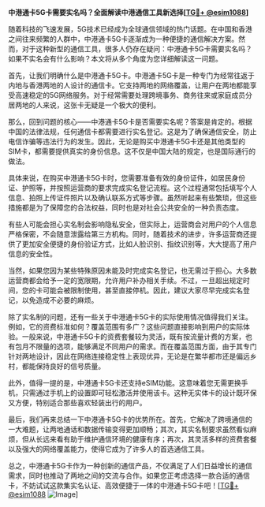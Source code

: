 **中港通卡5G卡需要实名吗？全面解读中港通信工具新选择[[TG💪+ @esim1088](https://t.me/s/esim1088)]**

随着科技的飞速发展，5G技术已经成为全球通信领域的热门话题。在中国和香港之间往来频繁的人群中，中港通卡5G卡逐渐成为一种便捷的通信解决方案。然而，对于这种新型的通信工具，很多人仍存在疑问：中港通卡5G卡需要实名吗？如果不实名会有什么影响？本文将从多个角度为您详细解读这一问题。

首先，让我们明确什么是中港通卡5G卡。中港通卡5G卡是一种专门为经常往返于内地与香港两地的人设计的通信卡。它支持两地的网络覆盖，让用户在两地都能享受高速稳定的5G网络服务。对于经常需要处理跨境事务、商务往来或家庭成员分居两地的人来说，这张卡无疑是一个极大的便利。

那么，回到问题的核心——中港通卡5G卡是否需要实名呢？答案是肯定的。根据中国的法律法规，任何通信卡都需要进行实名登记。这是为了确保通信安全，防止电信诈骗等违法行为的发生。因此，无论是购买中港通卡5G卡还是其他类型的SIM卡，都需要提供真实的身份信息。这不仅是中国大陆的规定，也是国际通行的做法。

具体来说，在购买中港通卡5G卡时，您需要准备有效的身份证件，如居民身份证、护照等，并按照运营商的要求完成实名登记流程。这个过程通常包括填写个人信息、拍照上传证件照片以及确认联系方式等步骤。虽然听起来有些繁琐，但这些措施都是为了保障您的合法权益，同时也是对社会公共安全的一种负责态度。

有些人可能会担心实名制会影响隐私安全，但实际上，运营商会对用户的个人信息严格保密，不会随意泄露给第三方机构。同时，随着技术的进步，许多运营商还提供了更加安全便捷的身份验证方式，比如人脸识别、指纹识别等，大大提高了用户信息的安全性。

当然，如果您因为某些特殊原因未能及时完成实名登记，也无需过于担心。大多数运营商都会给予一定的宽限期，允许用户补办相关手续。不过，一旦超出规定时间，您的卡可能会被限制使用，甚至直接停机。因此，建议大家尽早完成实名登记，以免造成不必要的麻烦。

除了实名制的问题，还有一些关于中港通卡5G卡的实际使用情况值得我们关注。例如，它的资费标准如何？覆盖范围有多广？这些问题直接影响到用户的实际体验。一般来说，中港通卡5G卡的资费套餐较为灵活，既有按流量计费的方案，也有包月不限量的选项，能够满足不同用户的需求。而在覆盖范围方面，由于其专门针对两地设计，因此在网络连接稳定性上表现优异，无论是在繁华都市还是偏远乡村，都能保持良好的信号质量。

此外，值得一提的是，中港通卡5G卡还支持eSIM功能。这意味着您无需更换手机，只需通过手机上的设置即可轻松激活并使用该卡。这种无实体卡的设计既环保又方便，特别适合那些喜欢轻装出行的用户。

最后，我们再来总结一下中港通卡5G卡的优势所在。首先，它解决了跨境通信的一大难题，让两地通话和数据传输变得更加顺畅；其次，其实名制要求虽然看似麻烦，但从长远来看有助于维护通信环境的健康有序；再次，其灵活多样的资费套餐以及强大的网络覆盖能力，使得它成为了许多人的首选通信工具。

总之，中港通卡5G卡作为一种创新的通信产品，不仅满足了人们日益增长的通信需求，同时也推动了两地之间的交流与合作。如果您正考虑选择一款合适的通信卡，不妨试试这款集实名认证、高效便捷于一体的中港通卡5G卡吧！[[TG💪+ @esim1088](https://t.me/s/esim1088) ![Image](https://i.postimg.cc/4NQfJmqS/Snipaste-2025-05-13-00-14-12.png)]